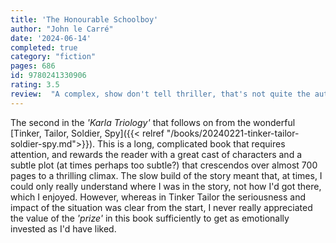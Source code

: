 ```yaml
---
title: 'The Honourable Schoolboy'
author: "John le Carré"
date: '2024-06-14'
completed: true
category: "fiction"
pages: 686
id: 9780241330906
rating: 3.5
review:  "A complex, show don't tell thriller, that's not quite the author at his best."
---
```


The second in the <em>'Karla Triology'</em> that follows on from the wonderful [Tinker, Tailor, Soldier, Spy]({{< relref "/books/20240221-tinker-tailor-soldier-spy.md">}}). This is a long, complicated book that requires attention, and rewards the reader with a great cast of characters and a subtle plot (at times perhaps too subtle?) that crescendos over almost 700 pages to a thrilling climax. The slow build of the story meant that, at times, I could only really understand where I was in the story, not how I'd got there, which I enjoyed. However, whereas in Tinker Tailor the seriousness and impact of the situation was clear from the start, I never really appreciated the value of the <em>'prize'</em> in this book sufficiently to get as emotionally invested as I'd have liked.
